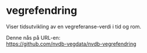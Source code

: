 # vegrefendring
Viser tidsutvikling av en vegreferanse-verdi i tid og rom. 

Denne nås på URL-en:  
https://github.com/nvdb-vegdata/nvdb-vegrefendring
